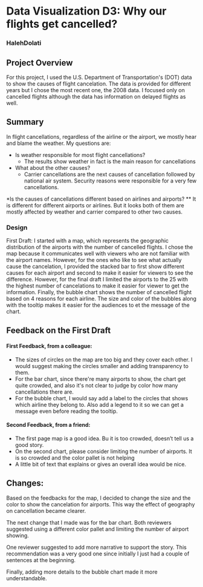 # Data Visualization D3: Why our flights get cancelled?
### HalehDolati

## Project Overview

For this project, I used the U.S. Department of Transportation's (DOT) data to show the causes of flight cancelation.  The data is provided for different years but I chose the most recent one, the 2008 data. I focused only on cancelled flights although the data has information on delayed flights as well.

## Summary

In flight cancellations, regardless of the airline or the airport, we mostly hear and blame the weather.  My questions are:
* Is weather responsible for most flight cancellations? 
	* The results show weather in fact is the main reason for cancellations
* What about the other causes?
	* Carrier cancellations are the next causes of cancellation followed by national air system. Security reasons were responsible for a very few cancellations.  

*Is the causes of cancellations different based on airlines and airports? 
** It is different for different airports or airlines. But it looks both of them are mostly affected by weather and carrier compared to other two causes.

### Design

First Draft:  I started with a map, which represents the geographic distribution of the airports with the number of cancelled flights. I chose the map because it communicates well with viewers who are not familiar with the airport names. However, for the ones who like to see what actually cause the cancelation, I provided the stacked bar to first show different causes for each airport and second to make it easier for viewers to see the difference. However, for the final draft I limited the airports to the 25 with the highest number of cancelations to make it easier for viewer to get the information. Finally, the bubble chart shows the number of cancelled flight based on 4 reasons for each airline. The size and color of the bubbles along with the tooltip makes it easier for the audiences to et the message of the chart. 

## Feedback on the First Draft

#### First Feedback, from a colleague:
* The sizes of circles on the map are too big and they cover each other. I would suggest making the circles smaller and adding transparency to them.
* For the bar chart, since there're many airports to show, the chart get quite crowded, and also it's not clear to judge by color how many cancellations there are.  
* For the bubble chart, I would say add a label to the circles that shows which airline they belong to. Also add a legend to it so we can get a message even before reading the tooltip. 

#### Second Feedback, from a friend:
* The first page map is a good idea. Bu it is too crowded, doesn’t tell us a good story. 
* On the second chart, please consider limiting the number of airports. It is so crowded and the color pallet is not helping
* A little bit of text that explains or gives an overall idea would be nice. 

## Changes:
Based on the feedbacks for the map, I decided to change the size and the color to show the cancelation for airports.  This way the effect of geography on cancellation became clearer.

The next change that I made was for the bar chart. Both reviewers suggested using a different color pallet and limiting the number of airport showing. 

One reviewer suggested to add more narrative to support the story.  This recommendation was a very good one since initially I just had a couple of sentences at the beginning. 

Finally, adding more details to the bubble chart made it more understandable. 